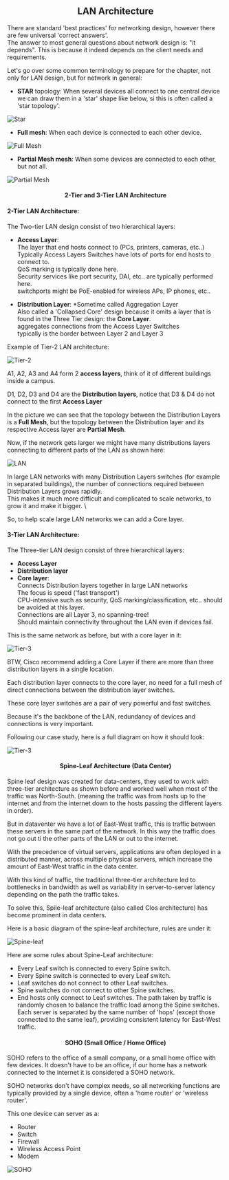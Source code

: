 <h2 align="center">LAN Architecture</h2>

There are standard 'best practices' for networking design, however there are few universal 'correct answers'. \
The answer to most general questions about network design is: "it depends". This is because it indeed
depends on the client needs and requirements.

Let's go over some common terminology to prepare for the chapter, not only for LAN design, but for network in general:

- <b>STAR</b> topology: When several devices all connect to one central device we can draw them in a 'star' shape like below, si this is often called a 'star topology'.

![Star](https://github.com/FrenzisRed/My_CCNA_Notes/blob/main/images/Star.png?raw=true "Star")

- <b>Full mesh</b>: When each device is connected to each other device.

![Full Mesh](https://github.com/FrenzisRed/My_CCNA_Notes/blob/main/images/Full_mesh.png?raw=true "full mesh")

- <b>Partial Mesh mesh</b>: When some devices are connected to each other, but not all.

![Partial Mesh](https://github.com/FrenzisRed/My_CCNA_Notes/blob/main/images/Partial.png?raw=true "partial mesh")

<h4 align="center">2-Tier and 3-Tier LAN Architecture</h4>

<h4>2-Tier LAN Architecture:</h4>

The Two-tier LAN design consist of two hierarchical layers:
- <b>Access Layer</b>: \
The layer that end hosts connect to (PCs, printers, cameras, etc..) \
Typically Access Layers Switches have lots of ports for end hosts to connect to. \
QoS marking is typically done here. \
Security services like port security, DAI, etc.. are typically performed here. \
switchports might be PoE-enabled for wireless APs, IP phones, etc..

- <b>Distribution Layer</b>: *Sometime called Aggregation Layer \
Also called  a 'Collapsed Core' design because it omits a layer that is found in the Three Tier design: the <b>Core Layer</b>. \
aggregates connections from the Access Layer Switches \
typically is the border between Layer 2 and Layer 3

Example of Tier-2 LAN architecture:

![Tier-2](https://github.com/FrenzisRed/My_CCNA_Notes/blob/main/images/tier-2.png?raw=true "Tier-2")

A1, A2, A3 and A4 form 2 <b>access layers</b>, think of it of different buildings inside a campus.

D1, D2, D3 and D4 are the <b>Distribution layers</b>, notice that D3 & D4 do not connect to the first <b>Access Layer</b>

In the picture we can see that the topology between the Distribution Layers is a <b>Full Mesh</b>, but the topology between the Distribution layer and its respective Access layer are <b>Partial Mesh</b>.

Now, if the network gets larger we might have many distributions layers connecting to different parts of the LAN as shown here:

![LAN](https://github.com/FrenzisRed/My_CCNA_Notes/blob/main/images/Distribution_no_core.png?raw=true "Distribution no core")

In large LAN networks with many Distribution Layers switches (for example in separated buildings), the number of connections required between Distribution Layers grows rapidly. \
This makes it much more difficult and complicated to scale networks, to grow it and make it bigger. \

So, to help scale large LAN networks we can add a Core layer.

<h4>3-Tier LAN Architecture:</h4>

The Three-tier LAN design consist of three hierarchical layers:
- <b>Access Layer</b>
- <b>Distribution layer</b>
- <b>Core layer</b>: \
 Connects Distribution layers together in large LAN networks \
 The focus is speed ('fast transport') \
 CPU-intensive such as security, QoS marking/classification, etc.. should be avoided at this layer. \
 Connections are all Layer 3, no spanning-tree! \
 Should maintain connectivity throughout the LAN even if devices fail.

This is the same network as before, but with a core layer in it:

![Tier-3](https://github.com/FrenzisRed/My_CCNA_Notes/blob/main/images/Distribution_with_core.png?raw=true "Tier-3")

BTW, Cisco recommend adding a Core Layer if there are more than three distribution layers in a single location.

Each distribution layer connects to the core layer, no need for a full mesh of direct connections between the distribution layer switches.

These core layer switches are a pair of very powerful and fast switches.

Because it's the backbone of the LAN, redundancy of devices and connections is very important.

Following our case study, here is a full diagram on how it should look:

![Tier-3](https://github.com/FrenzisRed/My_CCNA_Notes/blob/main/images/full_3_tier.png?raw=true "Tier-3")

<h4 align="center">Spine-Leaf Architecture (Data Center)</h4>

 Spine leaf design was created for data-centers, they used to work with three-tier architecture as shown before and worked well when most of the traffic was North-South. (meaning the traffic was from hosts up to the internet and from the internet down to the hosts passing the different layers in order).

 But in dataventer we have a lot of East-West traffic, this is traffic between these servers in the same part of the network. In this way the traffic does not go out ti the other parts of the LAN or out to the internet.

 With the precedence of virtual servers, applications are often deployed in a distributed manner, across multiple physical servers, which increase the amount of East-West traffic in the data center.

 With this kind of traffic, the traditional three-tier architecture led to bottlenecks in bandwidth as well as variability in server-to-server latency depending on the path the traffic takes.

 To solve this, Spile-leaf architecture (also called Clos architecture) has become prominent in data centers.

 Here is a basic diagram of the spine-leaf architecture, rules are under it:

 ![Spine-leaf](https://github.com/FrenzisRed/My_CCNA_Notes/blob/main/images/Spine-leaf.png?raw=true "Spine-Leaf")

Here are some rules about Spine-Leaf architecture:
- Every Leaf switch is connected to every Spine switch.
- Every Spine switch is connected to every Leaf switch.
- Leaf switches do not connect to other Leaf switches.
- Spine switches do not connect to other Spine switches.
- End hosts only connect to Leaf switches.
The path taken by traffic is randomly chosen to balance the traffic load among the Spine switches. \
Each server is separated by the same number of 'hops' (except those connected to the same leaf), providing consistent latency for East-West traffic.


<h4 align="center">SOHO (Small Office / Home Office)</h4>

SOHO refers to the office of a small company, or a small home office with few devices. It doesn't have to be an office, if our home has a network connected to the internet it is considered a SOHO network.

SOHO networks don't have complex needs, so all networking functions are typically provided by a single device, often a 'home router' or 'wireless router'.

This one device can server as a:
- Router
- Switch
- Firewall
- Wireless Access Point
- Modem

![SOHO](https://github.com/FrenzisRed/My_CCNA_Notes/blob/main/images/SOHO.png?raw=true "SOHO")
